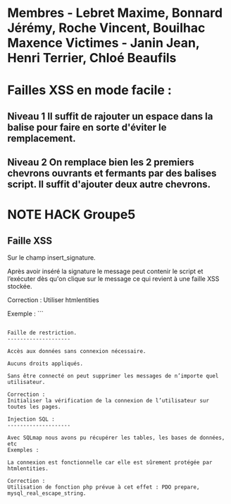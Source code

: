 Membres - Lebret Maxime, Bonnard Jérémy, Roche Vincent, Bouilhac Maxence
Victimes - Janin Jean, Henri Terrier, Chloé Beaufils 
===================


Failles XSS en mode facile : 
===================

Niveau 1
Il suffit de rajouter un espace dans la balise pour faire en sorte d'éviter le remplacement.
--------------------

Niveau 2
On remplace bien les 2 premiers chevrons ouvrants et fermants par des balises script. Il suffit d'ajouter deux autre chevrons.
--------------------

NOTE HACK Groupe5
===================

Faille XSS
--------------------

Sur le champ insert_signature.


Après avoir inséré la signature le message peut contenir le script et l’exécuter dès qu'on clique sur le message ce qui revient à une faille XSS stockée.

Correction :
Utiliser htmlentities

Exemple : ```
<script>document.cookie</script>
```

Faille de restriction.
--------------------

Accès aux données sans connexion nécessaire.

Aucuns droits appliqués.

Sans être connecté on peut supprimer les messages de n’importe quel utilisateur.

Correction :
Initialiser la vérification de la connexion de l’utilisateur sur toutes les pages.

Injection SQL :
--------------------

Avec SQLmap nous avons pu récupérer les tables, les bases de données, etc 
Exemples :

La connexion est fonctionnelle car elle est sûrement protégée par htmlentities. 

Correction : 
Utilisation de fonction php prévue à cet effet : PDO prepare, mysql_real_escape_string.
